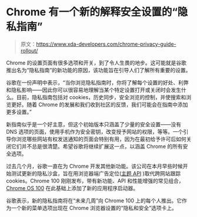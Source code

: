 # Chrome 有一个新的解释安全设置的“隐私指南”

> 原文：<https://www.xda-developers.com/chrome-privacy-guide-rollout/>

Chrome 的设置页面有很多选项和开关，到了令人生畏的地步。这可能就是谷歌推出名为“隐私指南”的新功能的原因，该功能旨在引导人们了解所有重要的设置。

谷歌在一份声明中表示，“当你浏览隐私指南时，你将了解每个设置的好处、利弊和隐私影响——因此你可以很容易地理解当某个特定设置打开或关闭时会发生什么。目前，隐私指南包括对 cookies，历史同步，安全浏览的控制，并使搜索和浏览更好。随着 Chrome 的发展和我们收到社区的反馈，我们可能会在指南中添加更多设置。”

新指南似乎是一个好主意，但这个初始版本只涵盖了少量的安全设置——没有 DNS 选项的页面，使用手机作为安全密钥，改变授予网站的权限，等等。一个引导你浏览哪些网站有权发送通知的页面会特别有用，因为在最初给予许可后如何关闭它们并不总是很清楚。希望谷歌将继续扩展这一点，以涵盖 Chrome 的所有安全选项。

过去几个月，谷歌一直在为 Chrome 开发其他新功能。该公司在本月早些时候开始测试更新的隐私沙盒，旨在用浏览器端广告定位([主题 API](https://www.xda-developers.com/google-topics-api/) )取代跨网站跟踪 cookies。Chrome 100 刚刚发布，带有新功能、API 和性能增强的常见组合， [Chrome OS 100](https://www.xda-developers.com/chrome-os-100-launcher-search-gif-maker/) 在此基础上添加了新的应用程序启动器。

谷歌表示，新的隐私指南将在“未来几周”向 Chrome 100 上的每个人推出。它作为一个新的菜单选项出现在 Chrome 浏览器设置的“隐私和安全”选项卡上。